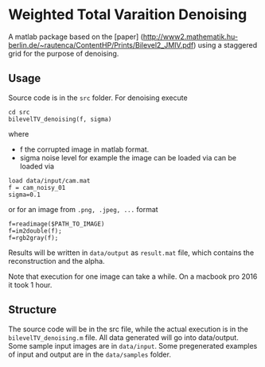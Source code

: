 # Weighted Total Varaition Denoising
A matlab package based on the [paper] (http://www2.mathematik.hu-berlin.de/~rautenca/ContentHP/Prints/Bilevel2_JMIV.pdf) using a staggered grid for the purpose of denoising.

## Usage
Source code is in the `src` folder. For denoising execute
```
cd src
bilevelTV_denoising(f, sigma)
```
where
* f the corrupted image in matlab format. 
* sigma noise level
for example the image can be loaded via can be loaded via
```
load data/input/cam.mat
f = cam_noisy_01
sigma=0.1
```
or for an image from `.png, .jpeg, ...` format
```
f=readimage($PATH_TO_IMAGE)
f=im2double(f);
f=rgb2gray(f);
```
Results will be written in `data/output` as `result.mat` file, which contains the reconstruction and the alpha.

Note that execution for one image can take a while. On a macbook pro 2016 it took 1 hour.

## Structure
The source code will be in the src file, while the actual execution is in the `bilevelTV_denoising.m` file. All data generated will go into
data/output. Some sample input images are in `data/input`. Some pregenerated examples of input and output are in the `data/samples` folder.
